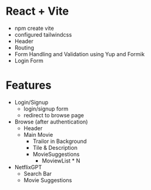 # React + Vite

- npm create vite
- configured tailwindcss
- Header
- Routing
- Form Handling and Validation using Yup and Formik
- Login Form

# Features
- Login/Signup
    - login/signup form 
    - redirect to browse page
- Browse (after authentication)
    - Header
    - Main Movie
        - Trailor in Background
        - Tile & Description
        - MovieSuggestions
            - MoviewList * N
- NetflixGPT
    - Search Bar
    - Movie Suggestions
